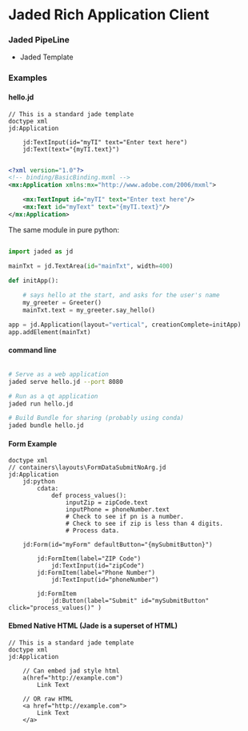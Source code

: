 Jaded Rich Application Client
=================================

### Jaded PipeLine

* Jaded Template

### Examples


#### hello.jd

```jade
// This is a standard jade template
doctype xml
jd:Application

    jd:TextInput(id="myTI" text="Enter text here")
    jd:Text(text="{myTI.text}")
    
```

```xml
<?xml version="1.0"?>
<!-- binding/BasicBinding.mxml -->
<mx:Application xmlns:mx="http://www.adobe.com/2006/mxml">

    <mx:TextInput id="myTI" text="Enter text here"/>
    <mx:Text id="myText" text="{myTI.text}"/>
</mx:Application>
```

The same module in pure python:

```python

import jaded as jd

mainTxt = jd.TextArea(id="mainTxt", width=400)

def initApp():
            
    # says hello at the start, and asks for the user's name
    my_greeter = Greeter()
    mainTxt.text = my_greeter.say_hello()

app = jd.Application(layout="vertical", creationComplete=initApp)
app.addElement(mainTxt)
```

#### command line

```bash

# Serve as a web application
jaded serve hello.jd --port 8080

# Run as a qt application
jaded run hello.jd

# Build Bundle for sharing (probably using conda)
jaded bundle hello.jd
```



#### Form Example

```jade
doctype xml
// containers\layouts\FormDataSubmitNoArg.jd 
jd:Application
    jd:python
        cdata:
            def process_values():
                inputZip = zipCode.text
                inputPhone = phoneNumber.text
                # Check to see if pn is a number.
                # Check to see if zip is less than 4 digits.
                # Process data.
                
    jd:Form(id="myForm" defaultButton="{mySubmitButton}")

        jd:FormItem(label="ZIP Code")
            jd:TextInput(id="zipCode")
        jd:FormItem(label="Phone Number")
            jd:TextInput(id="phoneNumber")
            
        jd:FormItem
            jd:Button(label="Submit" id="mySubmitButton" click="process_values()" )

```


#### Ebmed Native HTML (Jade is a superset of HTML)

```jade
// This is a standard jade template
doctype xml
jd:Application
    
    // Can embed jad style html
    a(href="http://example.com")
        Link Text
    
    // OR raw HTML
    <a href="http://example.com">
        Link Text
    </a>    
```
